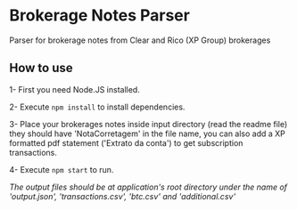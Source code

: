 # Brokerage Notes Parser
Parser for brokerage notes from Clear and Rico (XP Group) brokerages

## How to use
1- First you need Node.JS installed.

2- Execute `npm install` to install dependencies.

3- Place your brokerages notes inside input directory (read the readme file) they should have 'NotaCorretagem' in the file name, you can also add a XP formatted pdf statement ('Extrato da conta') to get subscription transactions.

4- Execute `npm start` to run.

*The output files should be at application's root directory under the name of 'output.json', 'transactions.csv', 'btc.csv' and 'additional.csv'*

